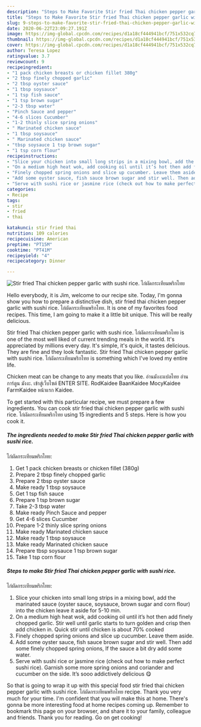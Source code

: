 ```yaml
---
description: "Steps to Make Favorite Stir fried Thai chicken pepper garlic with sushi rice.  ไก่ผัดกระเทียมพริกไทย"
title: "Steps to Make Favorite Stir fried Thai chicken pepper garlic with sushi rice.  ไก่ผัดกระเทียมพริกไทย"
slug: 9-steps-to-make-favorite-stir-fried-thai-chicken-pepper-garlic-with-sushi-rice
date: 2020-06-22T23:09:27.191Z
image: https://img-global.cpcdn.com/recipes/d1a18cf444941bcf/751x532cq70/stir-fried-thai-chicken-pepper-garlic-with-sushi-rice-ไก่ผัดกระเทียมพริกไทย-recipe-main-photo.jpg
thumbnail: https://img-global.cpcdn.com/recipes/d1a18cf444941bcf/751x532cq70/stir-fried-thai-chicken-pepper-garlic-with-sushi-rice-ไก่ผัดกระเทียมพริกไทย-recipe-main-photo.jpg
cover: https://img-global.cpcdn.com/recipes/d1a18cf444941bcf/751x532cq70/stir-fried-thai-chicken-pepper-garlic-with-sushi-rice-ไก่ผัดกระเทียมพริกไทย-recipe-main-photo.jpg
author: Teresa Lopez
ratingvalue: 3.7
reviewcount: 9
recipeingredient:
- "1 pack chicken breasts or chicken fillet 380g"
- "2 tbsp finely chopped garlic"
- "2 tbsp oyster sauce"
- "1 tbsp soysauce"
- "1 tsp fish sauce"
- "1 tsp brown sugar"
- "2-3 tbsp water"
- "Pinch Sauce and pepper"
- "4-6 slices Cucumber"
- "1-2 thinly slice spring onions"
- " Marinated chicken sauce"
- "1 tbsp soysauce"
- " Marinated chicken sauce"
- "tbsp soysauce 1 tsp brown sugar"
- "1 tsp corn flour"
recipeinstructions:
- "Slice your chicken into small long strips in a mixing bowl, add the marinated sauce (oyster sauce, soysauce, brown sugar and corn flour) into the chicken leave it aside for 5-10 min."
- "On a medium high heat wok, add cooking oil until it’s hot then add finely chopped garlic. Stir well until garlic starts to turn golden and crisp then add chicken in. Quick stir until chicken is about 70% cooked"
- "Finely chopped spring onions and slice up cucumber. Leave them aside."
- "Add some oyster sauce, fish sauce brown sugar and stir well. Then add some finely chopped spring onions, If the sauce a bit dry add some water."
- "Serve with sushi rice or jasmine rice (check out how to make perfect sushi rice). Garnish some more spring onions and coriander and cucumber on the side. It’s sooo addictively delicious 😋"
categories:
- Recipe
tags:
- stir
- fried
- thai

katakunci: stir fried thai 
nutrition: 109 calories
recipecuisine: American
preptime: "PT15M"
cooktime: "PT41M"
recipeyield: "4"
recipecategory: Dinner

---
```



![Stir fried Thai chicken pepper garlic with sushi rice. 
ไก่ผัดกระเทียมพริกไทย](https://img-global.cpcdn.com/recipes/d1a18cf444941bcf/751x532cq70/stir-fried-thai-chicken-pepper-garlic-with-sushi-rice-ไก่ผัดกระเทียมพริกไทย-recipe-main-photo.jpg)

Hello everybody, it is Jim, welcome to our recipe site. Today, I'm gonna show you how to prepare a distinctive dish, stir fried thai chicken pepper garlic with sushi rice. 
ไก่ผัดกระเทียมพริกไทย. It is one of my favorites food recipes. This time, I am going to make it a little bit unique. This will be really delicious.

Stir fried Thai chicken pepper garlic with sushi rice. 
ไก่ผัดกระเทียมพริกไทย is one of the most well liked of current trending meals in the world. It's appreciated by millions every day. It's simple, it's quick, it tastes delicious. They are fine and they look fantastic. Stir fried Thai chicken pepper garlic with sushi rice. 
ไก่ผัดกระเทียมพริกไทย is something which I've loved my entire life.

Chicken meat can be change to any meats that you like. อ่านมังงะแปลไทย อ่านการ์ตูน มังงะ. เข้าสู่เว็บไซต์ ENTER SITE. RodKaidee BaanKaidee MocyKaidee FarmKaidee หน้าแรก Kaidee.


To get started with this particular recipe, we must prepare a few ingredients. You can cook stir fried thai chicken pepper garlic with sushi rice. 
ไก่ผัดกระเทียมพริกไทย using 15 ingredients and 5 steps. Here is how you cook it.

<!--inarticleads1-->

##### The ingredients needed to make Stir fried Thai chicken pepper garlic with sushi rice. 
ไก่ผัดกระเทียมพริกไทย:

1. Get 1 pack chicken breasts or chicken fillet (380g)
1. Prepare 2 tbsp finely chopped garlic
1. Prepare 2 tbsp oyster sauce
1. Make ready 1 tbsp soysauce
1. Get 1 tsp fish sauce
1. Prepare 1 tsp brown sugar
1. Take 2-3 tbsp water
1. Make ready Pinch Sauce and pepper
1. Get 4-6 slices Cucumber
1. Prepare 1-2 thinly slice spring onions
1. Make ready  Marinated chicken sauce
1. Make ready 1 tbsp soysauce
1. Make ready  Marinated chicken sauce
1. Prepare tbsp soysauce 1 tsp brown sugar
1. Take 1 tsp corn flour




<!--inarticleads2-->

##### Steps to make Stir fried Thai chicken pepper garlic with sushi rice. 
ไก่ผัดกระเทียมพริกไทย:

1. Slice your chicken into small long strips in a mixing bowl, add the marinated sauce (oyster sauce, soysauce, brown sugar and corn flour) into the chicken leave it aside for 5-10 min.
1. On a medium high heat wok, add cooking oil until it’s hot then add finely chopped garlic. Stir well until garlic starts to turn golden and crisp then add chicken in. Quick stir until chicken is about 70% cooked
1. Finely chopped spring onions and slice up cucumber. Leave them aside.
1. Add some oyster sauce, fish sauce brown sugar and stir well. Then add some finely chopped spring onions, If the sauce a bit dry add some water.
1. Serve with sushi rice or jasmine rice (check out how to make perfect sushi rice). Garnish some more spring onions and coriander and cucumber on the side. It’s sooo addictively delicious 😋




So that is going to wrap it up with this special food stir fried thai chicken pepper garlic with sushi rice. 
ไก่ผัดกระเทียมพริกไทย recipe. Thank you very much for your time. I'm confident that you will make this at home. There's gonna be more interesting food at home recipes coming up. Remember to bookmark this page on your browser, and share it to your family, colleague and friends. Thank you for reading. Go on get cooking!
